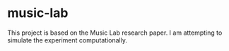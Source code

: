 # music-lab
This project is based on the Music Lab research paper.
I am attempting to simulate the experiment computationally.
